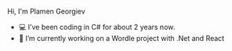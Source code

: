 Hi, I'm Plamen Georgiev
  - 💻 I’ve been coding in C# for about 2 years now.
  - 📄 I’m currently working on a Wordle project with .Net and React

<!--
**GeorgievPlamen/GeorgievPlamen** is a ✨ _special_ ✨ repository because its `README.md` (this file) appears on your GitHub profile.

Here are some ideas to get you started:

- 🔭 I’m currently working on ...
- 🌱 I’m currently learning ...
- 👯 I’m looking to collaborate on ...
- 🤔 I’m looking for help with ...
- 💬 Ask me about ...
- 📫 How to reach me: ...
- 😄 Pronouns: ...
- ⚡ Fun fact: ...
-->
